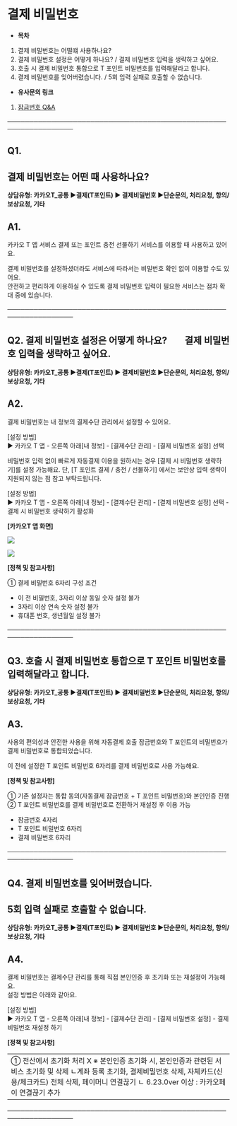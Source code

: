 # 결제 비밀번호

* **목차**

1. 결제 비밀번호는 어떨떄 사용하나요?
2. 결제 비밀번호 설정은 어떻게 하나요? / 결제 비밀번호 입력을 생략하고 싶어요.
3. 호출 시 결제 비밀번호 통합으로 T 포인트 비밀번호를 입력해달라고 합니다.
4. 결제 비밀번호를 잊어버렸습니다. / 5회 입력 실패로 호출할 수 없습니다.

* **유사문의 링크**

1. [잠금번호 Q&A](https://kakaomobilitysupport.zendesk.com/hc/ko/articles/30120502068761--%EC%B1%84%ED%8C%85-%EC%9C%A0%EC%84%A0-%EC%9E%A0%EA%B8%88%EC%A0%84%ED%98%B8-%EC%95%B1-6-3-0-%EC%9D%B4%EC%A0%84%EB%B2%84%EC%A0%84)

─────────────────────────────────────────────────────────────────

**Q1.**
-------

**결제 비밀번호는 어떤 때 사용하나요?**
------------------------

**상담유형: 카카오T\_공통 ▶결제(T포인트) ▶ 결제비밀번호 ▶단순문의, 처리요청, 항의/보상요청, 기타**

**A1.**
-------

카카오 T 앱 서비스 결제 또는 포인트 충전 선물하기 서비스를 이용할 때 사용하고 있어요.

결제 비밀번호를 설정하셨더라도 서비스에 따라서는 비밀번호 확인 없이 이용할 수도 있어요.  
안전하고 편리하게 이용하실 수 있도록 결제 비밀번호 입력이 필요한 서비스는 점차 확대 중에 있습니다.

─────────────────────────────────────────────────────────────────

**Q2. 결제 비밀번호 설정은 어떻게 하나요?        결제 비밀번호 입력을 생략하고 싶어요.**
---------------------------------------------------------

**상담유형: 카카오T\_공통 ▶결제(T포인트) ▶ 결제비밀번호 ▶단순문의, 처리요청, 항의/보상요청, 기타**

**A2.**
-------

결제 비밀번호는 내 정보의 결제수단 관리에서 설정할 수 있어요.

[설정 방법]  
▶ 카카오 T 앱 - 오른쪽 아래[내 정보] - [결제수단 관리] - [결제 비밀번호 설정] 선택

비밀번호 입력 없이 빠르게 자동결제 이용을 원하시는 경우 [결제 시 비밀번호 생략하기]를 설정 가능해요. 단, [T 포인트 결제 / 충전 / 선물하기] 에서는 보안상 입력 생략이 지원되지 않는 점 참고 부탁드립니다.

[설정 방법]  
▶ 카카오 T 앱 - 오른쪽 아래[내 정보] - [결제수단 관리] - [결제 비밀번호 설정] 선택 - 결제 시 비밀번호 생략하기 활성화

**[카카오T 앱 화면]**

![](https://kakaomobilitysupport.zendesk.com/hc/article_attachments/38979957277337)

![](https://kakaomobilitysupport.zendesk.com/hc/article_attachments/38979957280921)

**[정책 및 참고사항]**

① 결제 비밀번호 6자리 구성 조건

* 이 전 비밀번호, 3자리 이상 동일 숫자 설정 불가
* 3자리 이상 연속 숫자 설정 불가
* 휴대폰 번호, 생년월일 설정 불가

─────────────────────────────────────────────────────────────────

**Q3. 호출 시 결제 비밀번호 통합으로 T 포인트 비밀번호를 입력해달라고 합니다.**
-------------------------------------------------

**상담유형: 카카오T\_공통 ▶결제(T포인트) ▶ 결제비밀번호 ▶단순문의, 처리요청, 항의/보상요청, 기타**

**A3.**
-------

사용의 편의성과 안전한 사용을 위해 자동결제 호출 잠금번호와 T 포인트의 비밀번호가  
결제 비밀번호로 통합되었습니다.

이 전에 설정한 T 포인트 비밀번호 6자리를 결제 비밀번호로 사용 가능해요.

**[정책 및 참고사항]**

① 기존 설정자는 통합 동의(자동결제 잠금번호 + T 포인트 비밀번호)와 본인인증 진행  
② T 포인트 비밀번호를 결제 비밀번호로 전환하거 재설정 후 이용 가능

* 잠금번호 4자리
* T 포인트 비밀번호 6자리
* 결제 비밀번호 6자리

─────────────────────────────────────────────────────────────────

**Q4. 결제 비밀번호를 잊어버렸습니다.**
-------------------------

**5회 입력 실패로 호출할 수 없습니다.**
-------------------------

**상담유형: 카카오T\_공통 ▶결제(T포인트) ▶ 결제비밀번호 ▶단순문의, 처리요청, 항의/보상요청, 기타**

**A4.**
-------

결제 비밀번호는 결제수단 관리를 통해 직접 본인인증 후 초기화 또는 재설정이 가능해요.  
설정 방법은 아래와 같아요.

[설정 방법]  
▶ 카카오 T 앱 - 오른쪽 아래[내 정보] - [결제수단 관리] - [결제 비밀번호 설정] - 결제 비밀번호 재설정 하기

**[정책 및 참고사항]**

|  |
| --- |
| ① 전산에서 초기화 처리 X  ※ 본인인증 초기화 시, 본인인증과 관련된 서비스 초기화 및 삭제 ㄴ계좌 등록 초기화, 결제비밀번호 삭제, 자체카드(신용/체크카드) 전체 삭제, 페이머니 연결끊기 ㄴ 6.23.0ver 이상 : 카카오페이 연결끊기 추가 |

─────────────────────────────────────────────────────────────────